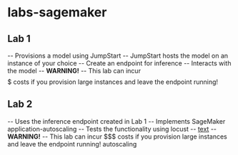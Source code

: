 # labs-sagemaker
## Lab 1
-- Provisions a model using JumpStart
-- JumpStart hosts the model on an instance of your choice
-- Create an endpoint for inference
-- Interacts with the model
-- **WARNING!**
  -- This lab can incur $$$$$ costs if you provision large instances and leave the endpoint running!

## Lab 2
-- Uses the inference endpoint created in Lab 1
-- Implements SageMaker application-autoscaling
-- Tests the functionality using locust
  -- [text](https://docs.locust.io/en/stable/)
-- **WARNING!**
  -- This lab can incur $$$ costs if you provision large instances and leave the endpoint running!
autoscaling